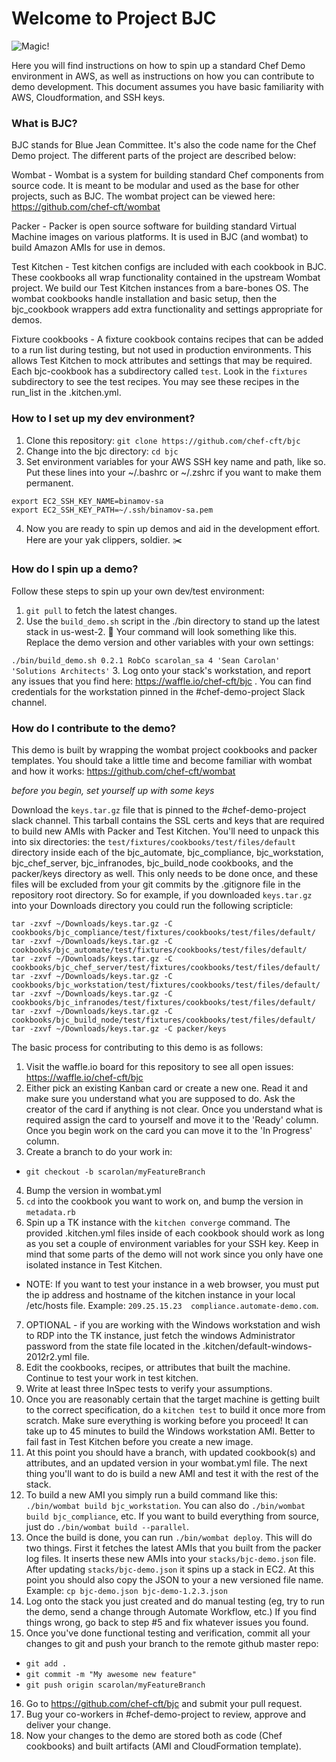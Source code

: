 # Welcome to Project BJC

![Magic!](http://i.imgur.com/hknf3Wx.jpg)

Here you will find instructions on how to spin up a standard Chef Demo environment in AWS, as well as instructions on how you can contribute to demo development.  This document assumes you have basic familiarity with AWS, Cloudformation, and SSH keys.

### What is BJC?
BJC stands for Blue Jean Committee. It's also the code name for the Chef Demo project. The different parts of the project are described below:

Wombat - Wombat is a system for building standard Chef components from source code.  It is meant to be modular and used as the base for other projects, such as BJC.  The wombat project can be viewed here: https://github.com/chef-cft/wombat

Packer - Packer is open source software for building standard Virtual Machine images on various platforms.  It is used in BJC (and wombat) to build Amazon AMIs for use in demos.

Test Kitchen - Test kitchen configs are included with each cookbook in BJC.  These cookbooks all wrap functionality contained in the upstream Wombat project.  We build our Test Kitchen instances from a bare-bones OS.  The wombat cookbooks handle installation and basic setup, then the bjc_cookbook wrappers add extra functionality and settings appropriate for demos.

Fixture cookbooks - A fixture cookbook contains recipes that can be added to a run list during testing, but not used in production environments.  This allows Test Kitchen to mock attributes and settings that may be required.  Each bjc-cookbook has a subdirectory called `test`.  Look in the `fixtures` subdirectory to see the test recipes.  You may see these recipes in the run_list in the .kitchen.yml.

### How to I set up my dev environment?

1.  Clone this repository: `git clone https://github.com/chef-cft/bjc`
2.  Change into the bjc directory: `cd bjc`
3.  Set environment variables for your AWS SSH key name and path, like so.  Put these lines into your ~/.bashrc or ~/.zshrc if you want to make them permanent.

 ```
 export EC2_SSH_KEY_NAME=binamov-sa
 export EC2_SSH_KEY_PATH=~/.ssh/binamov-sa.pem
 ```

4.  Now you are ready to spin up demos and aid in the development effort.  Here are your yak clippers, soldier. :scissors:

### How do I spin up a demo?

Follow these steps to spin up your own dev/test environment:

1.  `git pull` to fetch the latest changes.
2.  Use the `build_demo.sh` script in the ./bin directory to stand up the latest stack in us-west-2. 🍵  Your command will look something like this.  Replace the demo version and other variables with your own settings:

  `./bin/build_demo.sh 0.2.1 RobCo scarolan_sa 4 'Sean Carolan' 'Solutions Architects'`
3.  Log onto your stack's workstation, and report any issues that you find here: https://waffle.io/chef-cft/bjc . You can find credentials for the workstation pinned in the #chef-demo-project Slack channel.

### How do I contribute to the demo?

This demo is built by wrapping the wombat project cookbooks and packer templates.
You should take a little time and become familiar with wombat and how it works: https://github.com/chef-cft/wombat

*before you begin, set yourself up with some keys*

Download the `keys.tar.gz` file that is pinned to the #chef-demo-project slack channel.  This tarball contains the SSL certs and keys that are required to build new AMIs with Packer and Test Kitchen.  You'll need to unpack this into six directories: the `test/fixtures/cookbooks/test/files/default` directory inside each of the bjc_automate, bjc_compliance, bjc_workstation, bjc_chef_server, bjc_infranodes, bjc_build_node cookbooks, and the packer/keys directory as well.  This only needs to be done once, and these files will be excluded from your git commits by the .gitignore file in the repository root directory. So for example, if you downloaded `keys.tar.gz` into your Downloads directory you could run the following scripticle:

 ```
 tar -zxvf ~/Downloads/keys.tar.gz -C cookbooks/bjc_compliance/test/fixtures/cookbooks/test/files/default/
 tar -zxvf ~/Downloads/keys.tar.gz -C cookbooks/bjc_automate/test/fixtures/cookbooks/test/files/default/
 tar -zxvf ~/Downloads/keys.tar.gz -C cookbooks/bjc_chef_server/test/fixtures/cookbooks/test/files/default/
 tar -zxvf ~/Downloads/keys.tar.gz -C cookbooks/bjc_workstation/test/fixtures/cookbooks/test/files/default/
 tar -zxvf ~/Downloads/keys.tar.gz -C cookbooks/bjc_infranodes/test/fixtures/cookbooks/test/files/default/
 tar -zxvf ~/Downloads/keys.tar.gz -C cookbooks/bjc_build_node/test/fixtures/cookbooks/test/files/default/
 tar -zxvf ~/Downloads/keys.tar.gz -C packer/keys
 ```


The basic process for contributing to this demo is as follows:

1.  Visit the waffle.io board for this repository to see all open issues: https://waffle.io/chef-cft/bjc
2.  Either pick an existing Kanban card or create a new one.  Read it and make sure you understand what you are supposed to do.  Ask the creator of the card if anything is not clear.  Once you understand what is required assign the card to yourself and move it to the 'Ready' column.  Once you begin work on the card you can move it to the 'In Progress' column.
3.  Create a branch to do your work in:
 * `git checkout -b scarolan/myFeatureBranch`
4.  Bump the version in wombat.yml
5.  `cd` into the cookbook you want to work on, and bump the version in `metadata.rb`
6.  Spin up a TK instance with the `kitchen converge` command. The provided .kitchen.yml files inside of each cookbook should work as long as you set a couple of environment variables for your SSH key.  Keep in mind that some parts of the demo will not work since you only have one isolated instance in Test Kitchen.
 * NOTE:  If you want to test your instance in a web browser, you must put the ip address and hostname of the kitchen instance in your local /etc/hosts file.  Example:  `209.25.15.23  compliance.automate-demo.com`.
7.  OPTIONAL - if you are working with the Windows workstation and wish to RDP into the TK instance, just fetch the windows Administrator password from the state file located in the .kitchen/default-windows-2012r2.yml file.
8.  Edit the cookbooks, recipes, or attributes that built the machine.  Continue to test your work in test kitchen.
9.  Write at least three InSpec tests to verify your assumptions.
10.  Once you are reasonably certain that the target machine is getting built to the correct specification, do a `kitchen test` to build it once more from scratch.  Make sure everything is working before you proceed!  It can take up to 45 minutes to build the Windows workstation AMI.  Better to fail fast in Test Kitchen before you create a new image.
11.  At this point you should have a branch, with updated cookbook(s) and attributes, and an updated version in your wombat.yml file.  The next thing you'll want to do is build a new AMI and test it with the rest of the stack.  
12.  To build a new AMI you simply run a build command like this: `./bin/wombat build bjc_workstation`.  You can also do `./bin/wombat build bjc_compliance`, etc.  If you want to build everything from source, just do `./bin/wombat build --parallel`.
13.  Once the build is done, you can run `./bin/wombat deploy`.  This will do two things.  First it fetches the latest AMIs that you built from the packer log files.  It inserts these new AMIs into your `stacks/bjc-demo.json` file.  After updating `stacks/bjc-demo.json` it spins up a stack in EC2.  At this point you should also copy the JSON to your a new versioned file name.  Example: `cp bjc-demo.json bjc-demo-1.2.3.json`
14.  Log onto the stack you just created and do manual testing (eg, try to run the demo, send a change through Automate Workflow, etc.)  If you find things wrong, go back to step #5 and fix whatever issues you found.
15.  Once you've done functional testing and verification, commit all your changes to git and push your branch to the remote github master repo:
 * `git add .`
 * `git commit -m "My awesome new feature"`
 * `git push origin scarolan/myFeatureBranch`
16.  Go to https://github.com/chef-cft/bjc and submit your pull request.
17.  Bug your co-workers in #chef-demo-project to review, approve and deliver your change.
18.  Now your changes to the demo are stored both as code (Chef cookbooks) and built artifacts (AMI and CloudFormation template).

